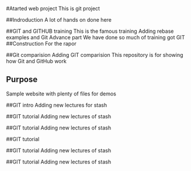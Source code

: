 
#Atarted web project
This is git project

##Indroduction
A lot of hands on done here

##GIT and GITHUB training
This is the famous training
 Adding rebase examples and Git Advance part
 We have done so much of training got GIT
##Construction
For the rapor

##Git comparision
Adding GIT comparision
This repository is for showing how Git and GitHub work

## Purpose
Sample website with plenty of files for demos

##GIT intro
Adding new lectures for stash

##GIT tutorial
Adding new lectures of stash 

##GIT tutorial
Adding new lectures of stash 

##GIT tutorial

##GIT tutorial
Adding new lectures of stash 


##GIT tutorial
Adding new lectures of stash 
